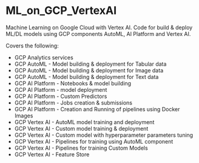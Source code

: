 # ML_on_GCP_VertexAI
Machine Learning on Google Cloud with Vertex AI. Code for build &amp; deploy ML/DL models using GCP components AutoML, AI Platform and Vertex AI. 


Covers the following:
- GCP Analytics services
- GCP AutoML - Model building & deployment for Tabular data
- GCP AutoML - Model building & deployment for Image data
- GCP AutoML - Model building & deployment for Text data
- GCP AI Platform - Notebooks & model building
- GCP AI Platform - model deployment
- GCP AI Platform - Custom Predictors
- GCP AI Platform - Jobs creation & submissions
- GCP AI Platform - Creation and Running of pipelines using Docker Images
- GCP Vertex AI - AutoML model training and deployment
- GCP Vertex AI - Custom model training & deployment
- GCP Vertex AI - Custom model with hyperparameter parameters tuning
- GCP Vertex AI - Pipelines for training using AutoML component
- GCP Vertex AI - Pipelines for training Custom Models
- GCP Vertex AI - Feature Store
